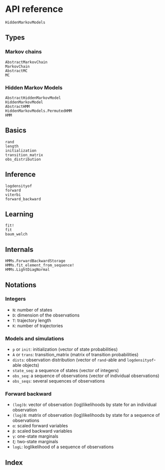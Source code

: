# API reference

```@docs
HiddenMarkovModels
```

## Types

### Markov chains

```@docs
AbstractMarkovChain
MarkovChain
AbstractMC
MC
```

### Hidden Markov Models

```@docs
AbstractHiddenMarkovModel
HiddenMarkovModel
AbstractHMM
HiddenMarkovModels.PermutedHMM
HMM
```

## Basics

```@docs
rand
length
initialization
transition_matrix
obs_distribution
```

## Inference

```@docs
logdensityof
forward
viterbi
forward_backward
```

## Learning

```@docs
fit!
fit
baum_welch
```

## Internals

```@docs
HMMs.ForwardBackwardStorage
HMMs.fit_element_from_sequence!
HMMs.LightDiagNormal
```

## Notations

### Integers

- `N`: number of states
- `D`: dimension of the observations
- `T`: trajectory length
- `K`: number of trajectories

### Models and simulations

- `p` or `init`: initialization (vector of state probabilities)
- `A` or `trans`: transition_matrix (matrix of transition probabilities)
- `dists`: observation distribution (vector of `rand`-able and `logdensityof`-able objects)
- `state_seq`: a sequence of states (vector of integers)
- `obs_seq`: a sequence of observations (vector of individual observations)
- `obs_seqs`: several sequences of observations

### Forward backward

- `(log)b`: vector of observation (log)likelihoods by state for an individual observation
- `(log)B`: matrix of observation (log)likelihoods by state for a sequence of observations
- `α`: scaled forward variables
- `β`: scaled backward variables
- `γ`: one-state marginals
- `ξ`: two-state marginals
- `logL`: loglikelihood of a sequence of observations

## Index

```@index
```
